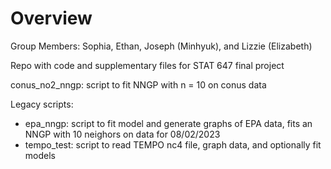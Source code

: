 # Overview

Group Members: Sophia, Ethan, Joseph (Minhyuk), and Lizzie (Elizabeth)

Repo with code and supplementary files for STAT 647 final project

conus_no2_nngp: script to fit NNGP with n = 10 on conus data

Legacy scripts:
* epa_nngp: script to fit model and generate graphs of EPA data, fits an NNGP with 10 neighors on data for 08/02/2023  
* tempo_test: script to read TEMPO nc4 file, graph data, and optionally fit models
